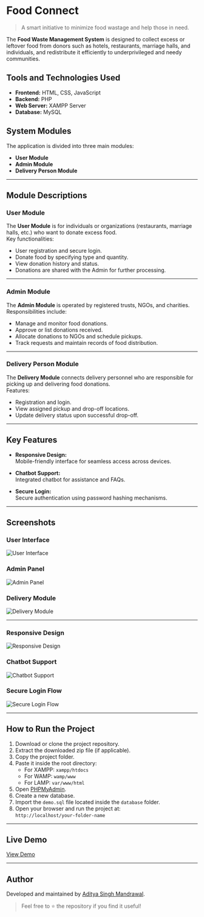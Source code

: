 # Food Connect 

> A smart initiative to minimize food wastage and help those in need.

<!-- <img src="img/coverimage.jpeg"> -->

The **Food Waste Management System** is designed to collect excess or leftover food from donors such as hotels, restaurants, marriage halls, and individuals, and redistribute it efficiently to underprivileged and needy communities.

## Tools and Technologies Used

- **Frontend:** HTML, CSS, JavaScript  
- **Backend:** PHP  
- **Web Server:** XAMPP Server  
- **Database:** MySQL  

## System Modules

The application is divided into three main modules:

- **User Module**
- **Admin Module**
- **Delivery Person Module**

---

## Module Descriptions

### User Module

The **User Module** is for individuals or organizations (restaurants, marriage halls, etc.) who want to donate excess food.  
Key functionalities:
- User registration and secure login.
- Donate food by specifying type and quantity.
- View donation history and status.
- Donations are shared with the Admin for further processing.

---

### Admin Module

The **Admin Module** is operated by registered trusts, NGOs, and charities.  
Responsibilities include:
- Manage and monitor food donations.
- Approve or list donations received.
- Allocate donations to NGOs and schedule pickups.
- Track requests and maintain records of food distribution.

---

### Delivery Person Module

The **Delivery Module** connects delivery personnel who are responsible for picking up and delivering food donations.  
Features:
- Registration and login.
- View assigned pickup and drop-off locations.
- Update delivery status upon successful drop-off.

---

## Key Features

- **Responsive Design:**  
  Mobile-friendly interface for seamless access across devices.

- **Chatbot Support:**  
  Integrated chatbot for assistance and FAQs.

- **Secure Login:**  
  Secure authentication using password hashing mechanisms.

---

## Screenshots

### User Interface
<!-- <img src="img/User-module.jpg"> -->
<img src="img/mobile.jpg" alt="User Interface">

### Admin Panel
<img src="img/Admin.jpg" alt="Admin Panel">

### Delivery Module
<img src="img/Delivery_module.jpg" alt="Delivery Module">

---

### Responsive Design
<img src="img/responsive.gif" alt="Responsive Design">

### Chatbot Support
<img src="img/chatbotsupport.jpg" alt="Chatbot Support">

### Secure Login Flow
<img src="img/hash-flow.png" alt="Secure Login Flow">

---

## How to Run the Project

1. Download or clone the project repository.
2. Extract the downloaded zip file (if applicable).
3. Copy the project folder.
4. Paste it inside the root directory:
   - For XAMPP: `xampp/htdocs`
   - For WAMP: `wamp/www`
   - For LAMP: `var/www/html`
5. Open [PHPMyAdmin](http://localhost/phpmyadmin).
6. Create a new database.
7. Import the `demo.sql` file located inside the `database` folder.
8. Open your browser and run the project at:  
   `http://localhost/your-folder-name`

---

## Live Demo

[View Demo](https://kishor-23.github.io/food-donate/index.html)

---

## Author

Developed and maintained by [Aditya Singh Mandrawal](https://github.com/AdityaSinghMandrawal).

> Feel free to ⭐ the repository if you find it useful!
